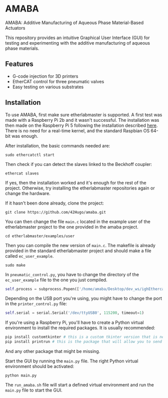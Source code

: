 AMABA
======

AMABA: Additive Manufacturing of Aqueous Phase Material-Based Actuators

This repository provides an intuitive Graphical User Interface (GUI) for testing and experimenting with the additive manufacturing of aqueous phase materials.

Features
--------

- G-code injection for 3D printers
- EtherCAT control for three pneumatic valves
- Easy testing on various substrates

<!-- 
Documentation regarding installation and usage of the project can be found in the Sphinx documentation. Please refer to the following path: `documentation/docs/build/html/index.html`.
-->


Installation
------------

To use AMABA, first make sure etherlabmaster is supported. A first test was made with a Raspberry Pi 2b and it wasn't successful. The installation was then made on the Raspberry Pi 5 following the installation described [here](https://embeng.dynv6.net/igh-ethercat-master-on-bbb-rpi). There is no need for a real-time kernel, and the standard Raspbian OS 64-bit was enough.

After installation, the basic commands needed are:

```console
sudo ethercatctl start
```

Then check if you can detect the slaves linked to the Beckhoff coupler:

```console
ethercat slaves
```

If yes, then the installation worked and it's enough for the rest of the project. Otherwise, try installing the etherlabmaster repositories again or change the hardware.

If it hasn't been done already, clone the project:

```console
git clone https://github.com/42Hugo/amaba.git
```

You can then change the file `main.c` located in the example user of the etherlabmaster project to the one provided in the amaba project.

```console
cd etherlabmaster/examples/user
```

Then you can compile the new version of `main.c`. The makefile is already provided in the standard etherlabmaster project and should make a file called `ec_user_example`.

```console
sudo make
```

In `pneumatic_control.py`, you have to change the directory of the `ec_user_example` file to the one you just compiled.

```python
self.process = subprocess.Popen(['/home/amaba/Desktop/dev_ws/ighEthercat/ethercat/examples/user/ec_user_example'],  stdin=subprocess.PIPE)
```

Depending on the USB port you're using, you might have to change the port in the `printer_control.py` file:

```python
self.serial = serial.Serial('/dev/ttyUSB0', 115200, timeout=1)
```

If you're using a Raspberry Pi, you'll have to create a Python virtual environment to install the required packages. It is usually recommended:

```python
pip install customtkinter # this is a custom tkinter version that is needed for the GUI
pip install printrun # this is the package that will allow you to send G-code to the printer
```

And any other package that might be missing.

Start the GUI by running the `main.py` file. The right Python virtual environment should be activated:

```console
python main.py
```

The `run_amaba.sh` file will start a defined virtual environment and run the `main.py` file to start the GUI.

